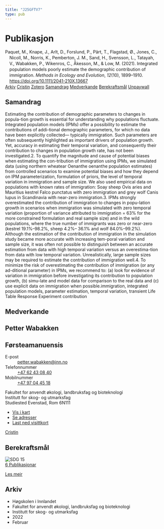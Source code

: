 ```yaml
---
title: "J25GFTV7"
type: pub
---
```

<h1>Publikasjon</h1>
<article id="csl-bib-container-J25GFTV7" class="csl-bib-container">
  <div class="csl-bib-body" style="line-height: 1.35; padding-left: 1em; text-indent:-1em;">
  <div class="csl-entry">Paquet, M., Knape, J., Arlt, D., Forslund, P., P&#xE4;rt, T., Flagstad, &#xD8;., Jones, C., Nicoll, M., Norris, K., Pemberton, J. M., Sand, H., Svensson, L., Tatayah, V., Wabakken, P., Wikenros, C., &#xC5;kesson, M., &amp; Low, M. (2021). Integrated population models poorly estimate the demographic contribution of immigration. <i>Methods in Ecology and Evolution</i>, <i>12</i>(10), 1899&#x2013;1910. <a href="https://doi.org/10.1111/2041-210X.13667">https://doi.org/10.1111/2041-210X.13667</a></div>
</div>
  <div class="csl-bib-buttons">
    <a href="#taxonomy-article-J25GFTV7" class="csl-bib-button">Arkiv</a>
    <a href="https://app.cristin.no/results/show.jsf?id=1999610" alt="Cristin URL" class="csl-bib-button">Cristin</a>
    <a href="http://zotero.org/groups/5402882/items/J25GFTV7" alt="Zotero URL" class="csl-bib-button">Zotero</a>
    <a href="#abstract-article-J25GFTV7" class="csl-bib-button">Samandrag</a>
    <a href="#contributors-article-J25GFTV7" class="csl-bib-button">Medverkande</a>
    <a href="#sdg-article-J25GFTV7" class="csl-bib-button">Berekraftsmål</a>
    <a href="https://doi.org/10.1111/2041-210x.13667" class="csl-bib-button">Unpaywall</a>
  </div>
  <div id="csl-bib-meta-container-J25GFTV7"></div>
</article>
<div id="csl-bib-meta-J25GFTV7" class="csl-bib-meta">
  <article id="abstract-article-J25GFTV7" class="abstract-article">
    <h1>Samandrag</h1>
    Estimating the contribution of demographic parameters to changes in popula-tion growth is essential for understanding why populations fluctuate. Integrated population models (IPMs) offer a possibility to estimate the contributions of addi-tional demographic parameters, for which no data have been explicitly collected— typically immigration. Such parameters are often subsequently highlighted as important drivers of population growth. Yet, accuracy in estimating their temporal variation, and consequently their contribution to changes in population growth rate, has not been investigated.2. To quantify the magnitude and cause of potential biases when estimating the con-tribution of immigration using IPMs, we simulated data (using northern wheatear Oenanthe oenanthe population estimates) from controlled scenarios to examine potential biases and how they depend on IPM parameterization, formulation of priors, the level of temporal variation in immigration and sample size. We also used empirical data on populations with known rates of immigration: Soay sheep Ovis aries and Mauritius kestrel Falco punctatus with zero immigration and grey wolf Canis lupus in Scandinavia with near-zero immigration.3. IPMs strongly overestimated the contribution of immigration to changes in popu-lation growth in scenarios when immigration was simulated with zero temporal variation (proportion of variance attributed to immigration = 63% for the more constrained formulation and real sample size) and in the wild populations, where the true number of immigrants was zero or near-zero (kestrel 19.1%–98.2%, sheep 4.2%– 36.1% and wolf 84.0%–99.2%). Although the estimation of the contribution of immigration in the simulation study became more accurate with increasing tem-poral variation and sample size, it was often not possible to distinguish between an accurate estimation from data with high temporal variation versus an overestima-tion from data with low temporal variation. Unrealistically, large sample sizes may be required to estimate the contribution of immigration well.4. To minimize the risk of overestimating the contribution of immigration (or any ad-ditional parameter) in IPMs, we recommend to: (a) look for evidence of variation in immigration before investigating its contribution to population growth, (b) simu-late and model data for comparison to the real data and (c) use explicit data on immigration when possible.immigration, integrated population models, parameter estimation, temporal variation, transient Life Table Response Experiment contribution
  </article>
  <article id="contributors-article-J25GFTV7" class="contributors-article">
    <h1>Medverkande</h1>
    <div class="personas"> <div class="vrtx-hinn-person-card"> <div class="photo"> <i class="lar la-user-circle missing-person"></i> </div> <div class="info"> <hgroup><h1>Petter Wabakken</h1> <h2>Førsteamanuensis</h2> </hgroup><dl> <dt>E-post</dt> <dd> <a href="mailto:petter.wabakken@inn.no">petter.wabakken@inn.no</a> </dd> <dt>Telefonnummer</dt> <dd><a href="tel:+4762430840"> +47 62 43 08 40 </a></dd> <dt>Mobilnummer</dt> <dd><a href="tel:+4797044518"> +47 97 04 45 18 </a></dd> </dl> <p> Fakultet for anvendt økologi, landbruksfag og bioteknologi<br> Institutt for skog- og utmarksfag<br> Studiested Evenstad, Rom 6N111 </p> <ul class="vrtx-hinn-links"> <li><a href="https://www.google.com/maps?q=61.42516,11.07813">Vis i kart</a></li> <li><a href="https://www.inn.no/finn-en-ansatt/petter-wabakken.html#vrtx-hinn-addresses">Se adresser</a></li> <li><a href="https://www.inn.no/finn-en-ansatt/petter-wabakken.html?vrtx=vcf">Last ned visittkort</a></li> </ul> </div> </div> <a href="https://app.cristin.no/persons/show.jsf?id=328337" alt="Cristin URL" class="personas-cristin">Cristin</a> </div>
  </article>
  <article id="sdg-article-J25GFTV7" class="sdg-article">
    <h1>Berekraftsmål</h1>
    <div class="sdg-container"><div id="sdg15" class="sdg"> <img src="{{< params subfolder >}}images/sdg/sdg15_no.png" class="image" alt="SDG 15"> <div class="sdg-overlay"> <a href="{{< params subfolder >}}no/archive/?sdg=15#archive" class="sdg-publication-count"><span>6</span> Publikasjonar</a> <p><a href="NA" class="sdg-read-more">Les meir</a></p> </div> </div></div>
  </article>
  <article id="taxonomy-article-J25GFTV7" class="taxonomy-article">
    <h1>Arkiv</h1>
    <ul>
      <li>Høgskolen i Innlandet</li>
      <li>Fakultet for anvendt økologi, landbruksfag og bioteknologi</li>
      <li>Institutt for skog- og utmarksfag</li>
      <li>2022</li>
      <li>Februar</li>
    </ul>
  </article>
</div>
